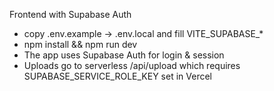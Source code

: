 
Frontend with Supabase Auth
- copy .env.example -> .env.local and fill VITE_SUPABASE_*
- npm install && npm run dev
- The app uses Supabase Auth for login & session
- Uploads go to serverless /api/upload which requires SUPABASE_SERVICE_ROLE_KEY set in Vercel
